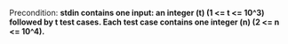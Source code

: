 Precondition: **stdin contains one input: an integer (t) (1 <= t <= 10^3) followed by t test cases. Each test case contains one integer (n) (2 <= n <= 10^4).**